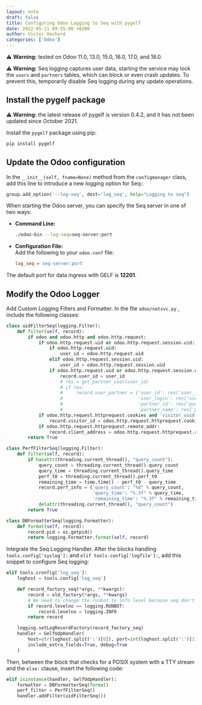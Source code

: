 ```yaml
---
layout: note
draft: false
title: Configuring Odoo Logging to Seq with pygelf
date: 2022-05-11 09:55:00 +0200
author: Victor Hachard
categories: ['Odoo']
---
```


⚠️ **Warning:** tested on Odoo 11.0, 13.0, 15.0, 16.0, 17.0, and 18.0.

⚠️ **Warning:** Seq logging captures user data, starting the service may lock the `users` and `partners` tables, which can block or even crash updates. To prevent this, temporarily disable Seq logging during any update operations.

## Install the pygelf package

⚠️ **Warning:** the latest release of pygelf is version 0.4.2, and it has not been updated since October 2021.

Install the `pygelf` package using pip:

```bash
pip install pygelf
```

## Update the Odoo configuration

In the `__init__(self, fname=None)` method from the `configmanager` class, add this line to introduce a new logging option for Seq::

```py
group.add_option('--log-seq', dest='log_seq', help="Logging to seq")
```

When starting the Odoo server, you can specify the Seq server in one of two ways:

- **Command Line:**  
  ```bash
  ./odoo-bin --log-seq=seq-server:port
  ```
  
- **Configuration File:**  
  Add the following to your `odoo.conf` file:
  ```ini
  log_seq = seq-server:port
  ```

The default port for data ingress with GELF is **12201**.

## Modify the Odoo Logger

 Add Custom Logging Filters and Formatter. In the file `odoo/netsvc.py` , include the following classes:

```py
class uidFilterSeq(logging.Filter):
    def filter(self, record):
        if odoo and odoo.http and odoo.http.request:
            if odoo.http.request.uid or odoo.http.request.session.uid:
                if odoo.http.request.uid:
                    user_id = odoo.http.request.uid
                elif odoo.http.request.session.uid:
                    user_id = odoo.http.request.session.uid
                if odoo.http.request.uid or odoo.http.request.session.uid:
                    record.user_id = user_id
                    # res = get_partner_user(user_id)
                    # if res:
                    #     record.user_partner = {'user_id': res['user_id'],
                    #                            'user_login': res['user_login'],
                    #                            'partner_id': res['partner_id'],
                    #                            'partner_name': res['partner_name']}
            if odoo.http.request.httprequest.cookies and 'visitor_uuid' in odoo.http.request.httprequest.cookies:
                record.visitor_id = odoo.http.request.httprequest.cookies['visitor_uuid']
            if odoo.http.request.httprequest.remote_addr:
                record.client_address = odoo.http.request.httprequest.remote_addr
        return True

class PerfFilterSeq(logging.Filter):
    def filter(self, record):
        if hasattr(threading.current_thread(), "query_count"):
            query_count = threading.current_thread().query_count
            query_time = threading.current_thread().query_time
            perf_t0 = threading.current_thread().perf_t0
            remaining_time = time.time() - perf_t0 - query_time
            record.perf_info = {'query_count': "%d" % query_count,
                                'query_time': "%.3f" % query_time,
                                'remaining_time': "%.3f" % remaining_time}
            delattr(threading.current_thread(), "query_count")
        return True

class DBFormatterSeq(logging.Formatter):
    def format(self, record):
        record.pid = os.getpid()
        return logging.Formatter.format(self, record)
```

Integrate the Seq Logging Handler. After the blocks handling `tools.config['syslog']:` and `elif tools.config['logfile']:`, add this snippet to configure Seq logging:

```py
elif tools.cronfig['log_seq']:
    loghost = tools.config['log_seq']

    def record_factory_seq(*args, **kwargs):
        record = old_factory(*args, **kwargs)
        # We need to change the runbot to info level because seq don't have a runbot level
        if record.levelno == logging.RUNBOT:
            record.levelno = logging.INFO
        return record

    logging.setLogRecordFactory(record_factory_seq)
    handler = GelfUdpHandler(
        host=str(loghost.split(':')[0]), port=int(loghost.split(':')[1]),
        include_extra_fields=True, debug=True
    )
```

Then, between the block that checks for a POSIX system with a TTY stream and the `else:` clause, insert the following code:

```py
elif isinstance(handler, GelfUdpHandler):
    formatter = DBFormatterSeq(format)
    perf_filter = PerfFilterSeq()
    handler.addFilter(uidFilterSeq())
```
